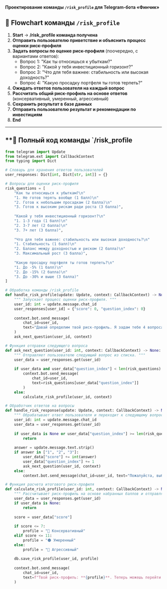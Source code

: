 **Проектирование команды `/risk_profile` для Telegram-бота «Финчик»**

## **📌 Flowchart команды `/risk_profile`**

1. **Start** → **/risk_profile команда получена**
2. **Отправить пользователю приветствие и объяснить процесс оценки риск-профиля**
3. **Задать вопросы по оценке риск-профиля** (поочередно, с вариантами ответов):
    - Вопрос 1: "Как ты относишься к убыткам?"
    - Вопрос 2: "Какой у тебя инвестиционный горизонт?"
    - Вопрос 3: "Что для тебя важнее: стабильность или высокая доходность?"
    - Вопрос 4: "Какую просадку портфеля ты готов терпеть?"
4. **Ожидать ответов пользователя на каждый вопрос**
5. **Рассчитать общий риск-профиль на основе ответов** (консервативный, умеренный, агрессивный)
6. **Сохранить результат в базе данных**
7. **Отправить пользователю результат и рекомендации по инвестициям**
8. **End**

---

## **📌 Полный код команды `/risk_profile

```python
from telegram import Update
from telegram.ext import CallbackContext
from typing import Dict

# Словарь для хранения ответов пользователей
user_responses: Dict[int, Dict[str, int]] = {}

# Вопросы для оценки риск-профиля
risk_questions = [
    "Как ты относишься к убыткам?\n"
    "1. Не готов терять вообще (1 балл)\n"
    "2. Готов к небольшим просадкам (2 балла)\n"
    "3. Готов к высоким рискам ради роста (3 балла)",
    
    "Какой у тебя инвестиционный горизонт?\n"
    "1. 1-3 года (1 балл)\n"
    "2. 3-7 лет (2 балла)\n"
    "3. 7+ лет (3 балла)",
    
    "Что для тебя важнее: стабильность или высокая доходность?\n"
    "1. Стабильность (1 балл)\n"
    "2. Баланс между доходностью и риском (2 балла)\n"
    "3. Максимальный рост (3 балла)",
    
    "Какую просадку портфеля ты готов терпеть?\n"
    "1. До -5% (1 балл)\n"
    "2. До -15% (2 балла)\n"
    "3. До -30% и выше (3 балла)"
]

# Обработка команды /risk_profile
def handle_risk_profile(update: Update, context: CallbackContext) -> None:
    """ Запускает процесс оценки риск-профиля. """
    user_id: int = update.message.chat_id
    user_responses[user_id] = {"score": 0, "question_index": 0}
    
    context.bot.send_message(
        chat_id=user_id,
        text="Давай определим твой риск-профиль. Я задам тебе 4 вопроса. Выбирай номер ответа."
    )
    ask_next_question(user_id, context)

# Функция отправки следующего вопроса
def ask_next_question(user_id: int, context: CallbackContext) -> None:
    """ Отправляет пользователю следующий вопрос из списка. """
    user_data = user_responses.get(user_id)
    
    if user_data and user_data["question_index"] < len(risk_questions):
        context.bot.send_message(
            chat_id=user_id,
            text=risk_questions[user_data["question_index"]]
        )
    else:
        calculate_risk_profile(user_id, context)

# Обработчик ответов на вопросы
def handle_risk_response(update: Update, context: CallbackContext) -> None:
    """ Обрабатывает ответ пользователя и переходит к следующему вопросу. """
    user_id: int = update.message.chat_id
    user_data = user_responses.get(user_id)
    
    if user_data is None or user_data["question_index"] >= len(risk_questions):
        return
    
    answer = update.message.text.strip()
    if answer in ["1", "2", "3"]:
        user_data["score"] += int(answer)
        user_data["question_index"] += 1
        ask_next_question(user_id, context)
    else:
        context.bot.send_message(chat_id=user_id, text="Пожалуйста, выбери 1, 2 или 3.")

# Функция расчета итогового риск-профиля
def calculate_risk_profile(user_id: int, context: CallbackContext) -> None:
    """ Рассчитывает риск-профиль на основе набранных баллов и отправляет результат. """
    user_data = user_responses.get(user_id)
    if user_data is None:
        return
    
    score = user_data["score"]
    
    if score <= 7:
        profile = "🔵 Консервативный"
    elif score <= 11:
        profile = "🟠 Умеренный"
    else:
        profile = "🔴 Агрессивный"
    
    db.save_risk_profile(user_id, profile)
    
    context.bot.send_message(
        chat_id=user_id,
        text=f"Твой риск-профиль: **{profile}**. Теперь можешь перейти к формированию портфеля!"
    )
```